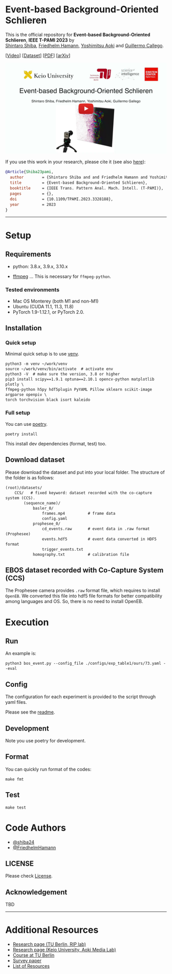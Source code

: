 # Event-based Background-Oriented Schlieren

This is the official repository for **Event-based Background-Oriented Schlieren**, **IEEE T-PAMI 2023** by  
[Shintaro Shiba](http://shibashintaro.com/), [Friedhelm Hamann](https://friedhelmhamann.github.io/), [Yoshimitsu Aoki](https://aoki-medialab.jp/aokiyoshimitsu-en/) and [Guillermo Callego](https://sites.google.com/view/guillermogallego).


[[Video](https://youtu.be/v6ms6g2eOB8)] [[Dataset](https://drive.google.com/drive/folders/1kMnCKRI6QE8AmtxXe_jU9DTjlMbldpZM?usp=sharing)] [[PDF](https://ieeexplore.ieee.org/document/10301562/)]
 [[arXiv]()]

[![Event-based Background-Oriented Schlieren](docs/img/event_based_bos_pami23.jpg)](https://youtu.be/v6ms6g2eOB8)


If you use this work in your research, please cite it (see also [here](#citation)):

```bibtex
@Article{Shiba23pami,
  author        = {Shintaro Shiba and and Friedhelm Hamann and Yoshimitsu Aoki and Guillermo Gallego},
  title         = {Event-based Background-Oriented Schlieren},
  booktitle     = {IEEE Trans. Pattern Anal. Mach. Intell. (T-PAMI)},
  pages         = {},
  doi           = {10.1109/TPAMI.2023.3328188},
  year          = 2023
}
```

-------
# Setup

## Requirements

- python: 3.8.x, 3.9.x, 3.10.x

- [ffmpeg](https://ffmpeg.org/) ... This is necessary for `ffmpeg-python`.

### Tested environments

- Mac OS Monterey (both M1 and non-M1)
- Ubuntu (CUDA 11.1, 11.3, 11.8)
- PyTorch 1.9-1.12.1, or PyTorch 2.0.

## Installation

### Quick setup

Minimal quick setup is to use [venv](https://docs.python.org/3/library/venv.html).

```shell
python3 -m venv ~/work/venv
source ~/work/venv/bin/activate  # activate env
python3 -V  # make sure the version, 3.8 or higher
pip3 install scipy==1.9.1 optuna==2.10.1 opencv-python matplotlib plotly \
ffmpeg-python h5py hdf5plugin PyYAML Pillow sklearn scikit-image argparse openpiv \
torch torchvision black isort kaleido
```

### Full setup

You can use [poetry](https://python-poetry.org/docs/).

```shell
poetry install
```

This install dev dependencies (format, test) too.

## Download dataset

Please download the dataset and put into your local folder.
The structure of the folder is as follows:

```shell
(root)/datasets/
    CCS/   # fixed keyword: dataset recorded with the co-capture system (CCS).
        (sequence_name)/
            basler_0/
                frames.mp4          # frame data
                config.yaml
            prophesee_0/
                cd_events.raw       # event data in .raw format (Prophesee)
                events.hdf5         # event data converted in HDF5 format
                trigger_events.txt
            homography.txt          # calibration file
```

## EBOS dataset recorded with Co-Capture System (CCS)

The Prophesee camera provides `.raw` format file, which requires to install `OpenEB`.
We converted this file into hdf5 file formats for better compatibility among languages and OS.
So, there is no need to install OpenEB.

# Execution

## Run

An example is:

```shell
python3 bos_event.py --config_file ./configs/exp_table1/ours/73.yaml --eval
```

## Config

The configuration for each experiment is provided to the script through yaml files.

Please see the [readme](./configs/README.md).

## Development

Note you use poetry for development.

## Format

You can quickly run format of the codes:

```shell
make fmt
```

## Test

```shell
make test
```
<!--
# Citation

If you use this work in your research, please cite it as follows:

```bibtex
@Article{Shiba23pami,
  author        = {Shintaro Shiba and and Friedhelm Hamann and Yoshimitsu Aoki and Guillermo Gallego},
  title         = {Event-based Background-Oriented Schlieren},
  booktitle     = {IEEE T-PAMI},
  pages         = {},
  doi           = {10.1109/TPAMI.2023.3328188},
  year          = 2023
}
```
-->

# Code Authors

- [@shiba24](https://github.com/shiba24)
- [@FriedhelmHamann](https://github.com/FriedhelmHamann)

## LICENSE

Please check [License](./LICENSE).

## Acknowledgement

TBD

-------
# Additional Resources

* [Research page (TU Berlin, RIP lab)](https://sites.google.com/view/guillermogallego/research/event-based-vision)
* [Research page (Keio University, Aoki Media Lab)](https://aoki-medialab.jp/home-en/)
* [Course at TU Berlin](https://sites.google.com/view/guillermogallego/teaching/event-based-robot-vision)
* [Survey paper](http://rpg.ifi.uzh.ch/docs/EventVisionSurvey.pdf)
* [List of Resources](https://github.com/uzh-rpg/event-based_vision_resources)
